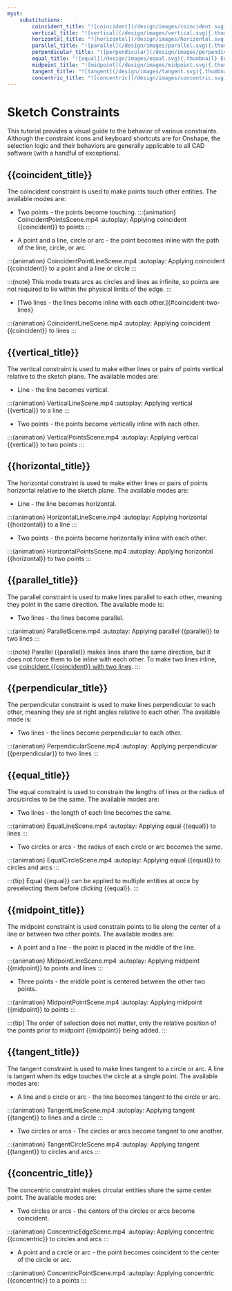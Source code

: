```yaml
---
myst:
    substitutions:
        coincident_title: "![coincident](/design/images/coincident.svg){.thumbnail} Coincident (i)"
        vertical_title: "![vertical](/design/images/vertical.svg){.thumbnail} Vertical (v)"
        horizontal_title: "![horizontal](/design/images/horizontal.svg){.thumbnail} Horizontal (h)"
        parallel_title: "![parallel](/design/images/parallel.svg){.thumbnail} Parallel (b)"
        perpendicular_title: "![perpendicular](/design/images/perpendicular.svg){.thumbnail} Perpendicular (Shift + l)"
        equal_title: "![equal](/design/images/equal.svg){.thumbnail} Equal (e)"
        midpoint_title: "![midpoint](/design/images/midpoint.svg){.thumbnail} Midpoint (Shift + m)"
        tangent_title: "![tangent](/design/images/tangent.svg){.thumbnail} Tangent (t)"
        concentric_title: "![concentric](/design/images/concentric.svg){.thumbnail} Concentric (Shift + o)"
---
```


# Sketch Constraints
This tutorial provides a visual guide to the behavior of various constraints. Although the constraint icons and keyboard shortcuts are for Onshape, the selection logic and their behaviors are generally applicable to all CAD software (with a handful of exceptions).

## {{coincident_title}}
The coincident constraint is used to make points touch other entities. The available modes are:
* Two points - the points become touching.
:::{animation} CoincidentPointsScene.mp4
:autoplay:
Applying coincident {{coincident}} to points
:::

* A point and a line, circle or arc - the point becomes inline with the path of the line, circle, or arc.

:::{animation} CoincidentPointLineScene.mp4
:autoplay:
Applying coincident {{coincident}} to a point and a line or circle
:::

:::{note} This mode treats arcs as circles and lines as infinite, so points are not required to lie within the physical limits of the edge.
:::

* [Two lines - the lines become inline with each other.]{#coincident-two-lines}

:::{animation} CoincidentLineScene.mp4
:autoplay:
Applying coincident {{coincident}} to lines
:::

## {{vertical_title}}
The vertical constraint is used to make either lines or pairs of points vertical relative to the sketch plane. The available modes are:
* Line - the line becomes vertical.

:::{animation} VerticalLineScene.mp4
:autoplay:
Applying vertical {{vertical}} to a line
:::

* Two points - the points become vertically inline with each other.

:::{animation} VerticalPointsScene.mp4
:autoplay:
Applying vertical {{vertical}} to two points
:::

## {{horizontal_title}}
The horizontal constraint is used to make either lines or pairs of points horizontal relative to the sketch plane. The available modes are:
* Line - the line becomes horizontal.

:::{animation} HorizontalLineScene.mp4
:autoplay:
Applying horizontal {{horizontal}} to a line
:::

* Two points - the points become horizontally inline with each other.

:::{animation} HorizontalPointsScene.mp4
:autoplay:
Applying horizontal {{horizontal}} to two points
:::

## {{parallel_title}}
The parallel constraint is used to make lines parallel to each other, meaning they point in the same direction. The available mode is:
* Two lines - the lines become parallel.

:::{animation} ParallelScene.mp4
:autoplay:
Applying parallel {{parallel}} to two lines
:::


:::{note} Parallel {{parallel}} makes lines share the same direction, but it does not force them to be inline with each other. 
    To make two lines inline, use [coincident {{coincident}} with two lines](#coincident-two-lines).
:::

## {{perpendicular_title}}
The perpendicular constraint is used to make lines perpendicular to each other, meaning they are at right angles relative to each other. The available mode is:
* Two lines - the lines become perpendicular to each other.

:::{animation} PerpendicularScene.mp4
:autoplay:
Applying perpendicular {{perpendicular}} to two lines
:::


## {{equal_title}}
The equal constraint is used to constrain the lengths of lines or the radius of arcs/circles to be the same. The available modes are:
* Two lines - the length of each line becomes the same.

:::{animation} EqualLineScene.mp4
:autoplay:
Applying equal {{equal}} to lines
:::

* Two circles or arcs - the radius of each circle or arc becomes the same.

:::{animation} EqualCircleScene.mp4
:autoplay:
Applying equal {{equal}} to circles and arcs
:::

:::{tip} Equal {{equal}} can be applied to multiple entities at once by preselecting them before clicking {{equal}}.
:::

## {{midpoint_title}}
The midpoint constraint is used constrain points to lie along the center of a line or between two other points. The available modes are:
* A point and a line - the point is placed in the middle of the line.

:::{animation} MidpointLineScene.mp4
:autoplay:
Applying midpoint {{midpoint}} to points and lines
:::

* Three points - the middle point is centered between the other two points.

:::{animation} MidpointPointScene.mp4
:autoplay:
Applying midpoint {{midpoint}} to points
:::

:::{tip} The order of selection does not matter, only the relative position of the points prior to midpoint {{midpoint}} being added.
:::


## {{tangent_title}}
The tangent constraint is used to make lines tangent to a circle or arc. A line is tangent when its edge touches the circle at a single point. The available modes are:
* A line and a circle or arc - the line becomes tangent to the circle or arc.

:::{animation} TangentLineScene.mp4
:autoplay:
Applying tangent {{tangent}} to lines and a circle
:::

* Two circles or arcs - The circles or arcs become tangent to one another.

:::{animation} TangentCircleScene.mp4
:autoplay:
Applying tangent {{tangent}} to circles and arcs
:::

## {{concentric_title}}
The concentric constraint makes circular entities share the same center point. The available modes are:
* Two circles or arcs - the centers of the circles or arcs become coincident.

:::{animation} ConcentricEdgeScene.mp4
:autoplay:
Applying concentric {{concentric}} to circles and arcs
:::

* A point and a circle or arc - the point becomes coincident to the center of the circle or arc.

:::{animation} ConcentricPointScene.mp4
:autoplay:
Applying concentric {{concentric}} to a points
:::

<!-- * Two points - the points become coincident. -->